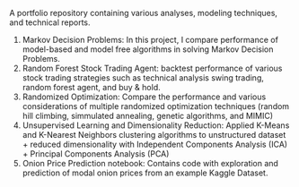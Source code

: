 A portfolio repository containing various analyses, modeling techniques, and technical reports.

1. Markov Decision Problems: In this project, I compare performance of model-based and model free algorithms in solving Markov Decision Problems.
2. Random Forest Stock Trading Agent: backtest performance of various stock trading strategies such as technical analysis swing trading, random forest agent, and buy & hold.
3. Randomized Optimization: Compare the performance and various considerations of multiple randomized optimization techniques (random hill climbing, simmulated annealing, genetic algorithms, and MIMIC)
4. Unsupervised Learning and Dimensionality Reduction: Applied K-Means and K-Nearest Neighbors clustering algorithms to unstructured dataset + reduced dimensionality with Independent Components Analysis (ICA) + Principal Components Analysis (PCA)
5. Onion Price Prediction notebook: Contains code with exploration and prediction of modal onion prices from an example Kaggle Dataset.
